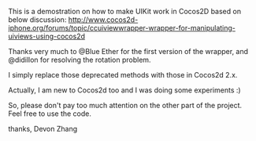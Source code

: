 This is a demostration on how to make UIKit work in Cocos2D based on below discussion:
http://www.cocos2d-iphone.org/forums/topic/ccuiviewwrapper-wrapper-for-manipulating-uiviews-using-cocos2d

Thanks very much to @Blue Ether for the first version of the wrapper, and @didillon for resolving the rotation problem.

I simply replace those deprecated methods with those in Cocos2d 2.x.

Actually, I am new to Cocos2d too and I was doing some experiments :)  

So, please don't pay too much attention on the other part of the project. Feel free to use the code.

thanks,
Devon Zhang
